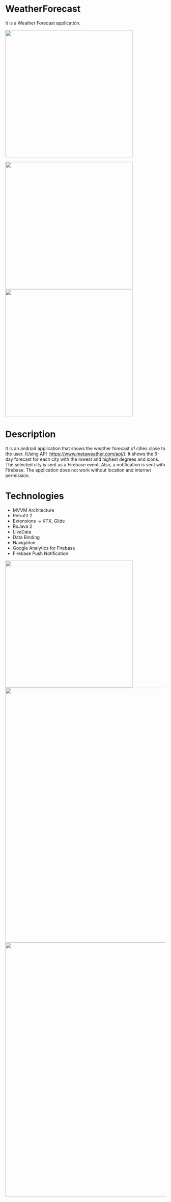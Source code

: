# WeatherForecast

It is a Weather Forecast application.

<img src="https://user-images.githubusercontent.com/10815175/102055824-7d68b880-3dfc-11eb-998c-8cab357c3736.JPG" width="400">

<img src="https://user-images.githubusercontent.com/10815175/102055897-95d8d300-3dfc-11eb-8280-05dbfe534522.JPG" width="400"> <img src="https://user-images.githubusercontent.com/10815175/102055981-b6089200-3dfc-11eb-946f-98929b6f26ea.JPG" width="400">

# Description
It is an android application that shows the weather forecast of cities close to the user. (Using API ​ https://www.metaweather.com/api/​ ). It shows the 6-day forecast for each city with the lowest and highest degrees and icons. The selected city is sent as a Firebase event. Also, a notification is sent with Firebase. The application does not work without location and internet permission.

# Technologies
- MVVM Architecture
- Retrofit 2
- Extensions -> KTX, Glide
- RxJava 2
- LiveData
- Data Binding
- Navigation
- Google Analytics for Firebase
- Firebase Push Notification

<img src="https://user-images.githubusercontent.com/10815175/102056470-7b532980-3dfd-11eb-86dc-b52eab38e3a1.JPG" width="400">
<img src="https://user-images.githubusercontent.com/10815175/102056528-91f98080-3dfd-11eb-91c5-71d65aaf61e7.JPG" width="800">
<img src="https://user-images.githubusercontent.com/10815175/102056560-9e7dd900-3dfd-11eb-994f-6029e6afd615.JPG" width="800">


